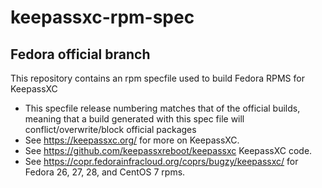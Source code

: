 # keepassxc-rpm-spec
## Fedora official branch
This repository contains an rpm specfile used to build Fedora RPMS for KeepassXC
- This specfile release numbering matches that of the official builds, meaning that a build generated with this spec file will conflict/overwrite/block official packages 
- See https://keepassxc.org/ for more on KeepassXC.
- See https://github.com/keepassxreboot/keepassxc KeepassXC code.
- See https://copr.fedorainfracloud.org/coprs/bugzy/keepassxc/ for Fedora 26, 27, 28, and CentOS 7 rpms.
